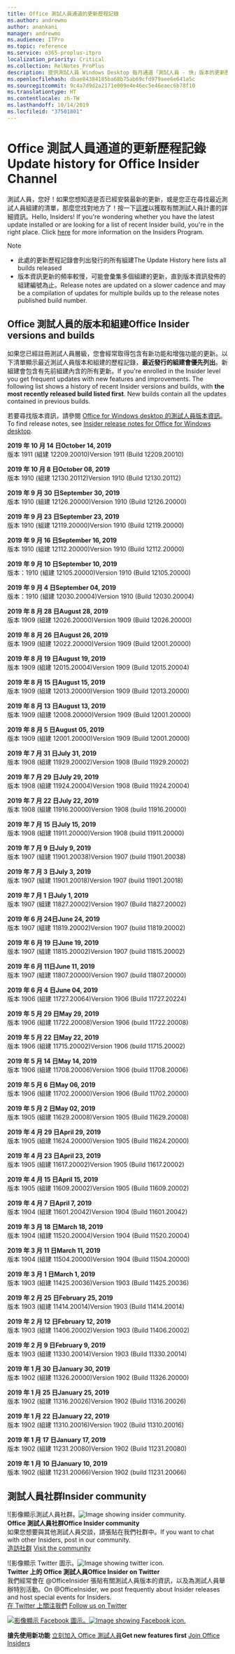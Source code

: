 ```yaml
---
title: Office 測試人員通道的更新歷程記錄
ms.author: andrewmo
author: anankani
manager: andrewmo
ms.audience: ITPro
ms.topic: reference
ms.service: o365-proplus-itpro
localization_priority: Critical
ms.collection: RelNotes_ProPlus
description: 提供測試人員 Windows Desktop 每月通道「測試人員 - 快」版本的更新歷程記錄
ms.openlocfilehash: dbae84384185ba68b75ab69cfd979aee6e641a5c
ms.sourcegitcommit: 9c4a7d9d2a2171e009e4e46ec5e46eaec6b78f10
ms.translationtype: HT
ms.contentlocale: zh-TW
ms.lasthandoff: 10/14/2019
ms.locfileid: "37501801"
---
```

# <a name="update-history-for-office-insider-channel"></a><span data-ttu-id="185b4-103">Office 測試人員通道的更新歷程記錄</span><span class="sxs-lookup"><span data-stu-id="185b4-103">Update history for Office Insider Channel</span></span>

<span data-ttu-id="185b4-p101">測試人員，您好！如果您想知道是否已經安裝最新的更新，或是您正在尋找最近測試人員組建的清單，那麼您找對地方了！按一下[這裡](https://insider.office.com/)以獲取有關測試人員計畫的詳細資訊。</span><span class="sxs-lookup"><span data-stu-id="185b4-p101">Hello, Insiders! If you're wondering whether you have the latest update installed or are looking for a list of recent Insider build, you're in the right place. Click [here](https://insider.office.com/) for more information on the Insiders Program.</span></span>

> [!NOTE]
> - <span data-ttu-id="185b4-107">此處的更新歷程記錄會列出發行的所有組建</span><span class="sxs-lookup"><span data-stu-id="185b4-107">The Update History here lists all builds released</span></span>
> - <span data-ttu-id="185b4-108">版本資訊更新的頻率較慢，可能會彙集多個組建的更新，直到版本資訊發佈的組建編號為止。</span><span class="sxs-lookup"><span data-stu-id="185b4-108">Release notes are updated on a slower cadence and may be a compilation of updates for multiple builds up to the release notes published build number.</span></span>

## <a name="office-insider-versions-and-builds"></a><span data-ttu-id="185b4-109">Office 測試人員的版本和組建</span><span class="sxs-lookup"><span data-stu-id="185b4-109">Office Insider versions and builds</span></span>

<span data-ttu-id="185b4-p102">如果您已經註冊測試人員層級，您會經常取得包含有新功能和增強功能的更新。以下清單顯示最近測試人員版本和組建的歷程記錄，**最近發行的組建會優先列出**。新組建會包含有先前組建內含的所有更新。</span><span class="sxs-lookup"><span data-stu-id="185b4-p102">If you're enrolled in the Insider level you get frequent updates with new features and improvements. The following list shows a history of recent Insider versions and builds, with **the most recently released build listed first**. New builds contain all the updates contained in previous builds.</span></span>

<span data-ttu-id="185b4-113">若要尋找版本資訊，請參閱 [Office for Windows desktop 的測試人員版本資訊](https://docs.microsoft.com/zh-TW/OfficeUpdates/release-notes-office-insider)。</span><span class="sxs-lookup"><span data-stu-id="185b4-113">To find release notes, see [Insider release notes for Office for Windows desktop](https://docs.microsoft.com/zh-TW/OfficeUpdates/release-notes-office-insider).</span></span>

[//]: # (DO NOT REMOVE)

<span data-ttu-id="185b4-115">**2019 年 10 月 14 日**</span><span class="sxs-lookup"><span data-stu-id="185b4-115">**October 14, 2019**</span></span><br/>
<span data-ttu-id="185b4-116">版本 1911 (組建 12209.20010)</span><span class="sxs-lookup"><span data-stu-id="185b4-116">Version 1911 (Build 12209.20010)</span></span><br/>

<span data-ttu-id="185b4-117">**2019 年 10 月 8 日**</span><span class="sxs-lookup"><span data-stu-id="185b4-117">**October 08, 2019**</span></span><br/>
<span data-ttu-id="185b4-118">版本 1910 (組建 12130.20112)</span><span class="sxs-lookup"><span data-stu-id="185b4-118">Version 1910 (Build 12130.20112)</span></span><br/>

<span data-ttu-id="185b4-119">**2019 年 9 月 30 日**</span><span class="sxs-lookup"><span data-stu-id="185b4-119">**September 30, 2019**</span></span><br/>
<span data-ttu-id="185b4-120">版本 1910 (組建 12126.20000)</span><span class="sxs-lookup"><span data-stu-id="185b4-120">Version 1910 (Build 12126.20000)</span></span><br/>

<span data-ttu-id="185b4-121">**2019 年 9 月 23 日**</span><span class="sxs-lookup"><span data-stu-id="185b4-121">**September 23, 2019**</span></span><br/>
<span data-ttu-id="185b4-122">版本 1910 (組建 12119.20000)</span><span class="sxs-lookup"><span data-stu-id="185b4-122">Version 1910 (Build 12119.20000)</span></span><br/>

<span data-ttu-id="185b4-123">**2019 年 9 月 16 日**</span><span class="sxs-lookup"><span data-stu-id="185b4-123">**September 16, 2019**</span></span><br/>
<span data-ttu-id="185b4-124">版本 1910 (組建 12112.20000)</span><span class="sxs-lookup"><span data-stu-id="185b4-124">Version 1910 (Build 12112.20000)</span></span><br/>

<span data-ttu-id="185b4-125">**2019 年 9 月 10 日**</span><span class="sxs-lookup"><span data-stu-id="185b4-125">**September 10, 2019**</span></span><br/>
<span data-ttu-id="185b4-126">版本：1910 (組建 12105.20000)</span><span class="sxs-lookup"><span data-stu-id="185b4-126">Version 1910 (Build 12105.20000)</span></span><br/>

<span data-ttu-id="185b4-127">**2019 年 9 月 4 日**</span><span class="sxs-lookup"><span data-stu-id="185b4-127">**September 04, 2019**</span></span><br/>
<span data-ttu-id="185b4-128">版本：1910 (組建 12030.20004)</span><span class="sxs-lookup"><span data-stu-id="185b4-128">Version 1910 (Build 12030.20004)</span></span><br/>

<span data-ttu-id="185b4-129">**2019 年 8 月 28 日**</span><span class="sxs-lookup"><span data-stu-id="185b4-129">**August 28, 2019**</span></span><br/>
<span data-ttu-id="185b4-130">版本 1909 (組建 12026.20000)</span><span class="sxs-lookup"><span data-stu-id="185b4-130">Version 1909 (Build 12026.20000)</span></span><br/>

<span data-ttu-id="185b4-131">**2019 年 8 月 26 日**</span><span class="sxs-lookup"><span data-stu-id="185b4-131">**August 26, 2019**</span></span><br/>
<span data-ttu-id="185b4-132">版本 1909 (組建 12022.20000)</span><span class="sxs-lookup"><span data-stu-id="185b4-132">Version 1909 (Build 12001.20000)</span></span><br/>

<span data-ttu-id="185b4-133">**2019 年 8 月 19 日**</span><span class="sxs-lookup"><span data-stu-id="185b4-133">**August 19, 2019**</span></span><br/>
<span data-ttu-id="185b4-134">版本 1909 (組建 12015.20004)</span><span class="sxs-lookup"><span data-stu-id="185b4-134">Version 1909 (Build 12015.20004)</span></span><br/>

<span data-ttu-id="185b4-135">**2019 年 8 月 15 日**</span><span class="sxs-lookup"><span data-stu-id="185b4-135">**August 15, 2019**</span></span><br/>
<span data-ttu-id="185b4-136">版本 1909 (組建 12013.20000)</span><span class="sxs-lookup"><span data-stu-id="185b4-136">Version 1909 (Build 12013.20000)</span></span><br/>

<span data-ttu-id="185b4-137">**2019 年 8 月 13 日**</span><span class="sxs-lookup"><span data-stu-id="185b4-137">**August 13, 2019**</span></span><br/>
<span data-ttu-id="185b4-138">版本 1909 (組建 12008.20000)</span><span class="sxs-lookup"><span data-stu-id="185b4-138">Version 1909 (Build 12001.20000)</span></span><br/>

<span data-ttu-id="185b4-139">**2019 年 8 月 5 日**</span><span class="sxs-lookup"><span data-stu-id="185b4-139">**August 05, 2019**</span></span><br/>
<span data-ttu-id="185b4-140">版本 1909 (組建 12001.20000)</span><span class="sxs-lookup"><span data-stu-id="185b4-140">Version 1909 (Build 12001.20000)</span></span><br/>

<span data-ttu-id="185b4-141">**2019 年 7 月 31 日**</span><span class="sxs-lookup"><span data-stu-id="185b4-141">**July 31, 2019**</span></span><br/>
<span data-ttu-id="185b4-142">版本 1908 (組建 11929.20002)</span><span class="sxs-lookup"><span data-stu-id="185b4-142">Version 1908 (Build 11929.20002)</span></span><br/>

<span data-ttu-id="185b4-143">**2019 年 7 月 29 日**</span><span class="sxs-lookup"><span data-stu-id="185b4-143">**July 29, 2019**</span></span><br/>
<span data-ttu-id="185b4-144">版本 1908 (組建 11924.20004)</span><span class="sxs-lookup"><span data-stu-id="185b4-144">Version 1908 (Build 11924.20004)</span></span><br/>

<span data-ttu-id="185b4-145">**2019 年 7 月 22 日**</span><span class="sxs-lookup"><span data-stu-id="185b4-145">**July 22, 2019**</span></span><br/>
<span data-ttu-id="185b4-146">版本 1908 (組建 11916.20000)</span><span class="sxs-lookup"><span data-stu-id="185b4-146">Version 1908 (build 11916.20000)</span></span><br/>

<span data-ttu-id="185b4-147">**2019 年 7 月 15 日**</span><span class="sxs-lookup"><span data-stu-id="185b4-147">**July 15, 2019**</span></span><br/>
<span data-ttu-id="185b4-148">版本 1908 (組建 11911.20000)</span><span class="sxs-lookup"><span data-stu-id="185b4-148">Version 1908 (build 11911.20000)</span></span><br/>

<span data-ttu-id="185b4-149">**2019 年 7 月 9 日**</span><span class="sxs-lookup"><span data-stu-id="185b4-149">**July 9, 2019**</span></span><br/>
<span data-ttu-id="185b4-150">版本 1907 (組建 11901.20038)</span><span class="sxs-lookup"><span data-stu-id="185b4-150">Version 1907 (build 11901.20038)</span></span><br/>

<span data-ttu-id="185b4-151">**2019 年 7 月 3 日**</span><span class="sxs-lookup"><span data-stu-id="185b4-151">**July 3, 2019**</span></span><br/>
<span data-ttu-id="185b4-152">版本 1907 (組建 11901.20018)</span><span class="sxs-lookup"><span data-stu-id="185b4-152">Version 1907 (build 11901.20018)</span></span><br/>

<span data-ttu-id="185b4-153">**2019 年 7 月 1 日**</span><span class="sxs-lookup"><span data-stu-id="185b4-153">**July 1, 2019**</span></span><br/>
<span data-ttu-id="185b4-154">版本 1907 (組建 11827.20002)</span><span class="sxs-lookup"><span data-stu-id="185b4-154">Version 1907 (Build 11827.20002)</span></span><br/>

<span data-ttu-id="185b4-155">**2019 年 6 月 24日**</span><span class="sxs-lookup"><span data-stu-id="185b4-155">**June 24, 2019**</span></span><br/>
<span data-ttu-id="185b4-156">版本 1907 (組建 11819.20002)</span><span class="sxs-lookup"><span data-stu-id="185b4-156">Version 1907 (build 11819.20002)</span></span><br/>

<span data-ttu-id="185b4-157">**2019 年 6 月 19 日**</span><span class="sxs-lookup"><span data-stu-id="185b4-157">**June 19, 2019**</span></span><br/>
<span data-ttu-id="185b4-158">版本 1907 (組建 11815.20002)</span><span class="sxs-lookup"><span data-stu-id="185b4-158">Version 1907 (build 11815.20002)</span></span><br/>

<span data-ttu-id="185b4-159">**2019 年 6 月 11日**</span><span class="sxs-lookup"><span data-stu-id="185b4-159">**June 11, 2019**</span></span><br/>
<span data-ttu-id="185b4-160">版本 1907 (組建 11807.20000)</span><span class="sxs-lookup"><span data-stu-id="185b4-160">Version 1907 (build 11807.20000)</span></span><br/>

<span data-ttu-id="185b4-161">**2019 年 6 月 4 日**</span><span class="sxs-lookup"><span data-stu-id="185b4-161">**June 04, 2019**</span></span><br/>
<span data-ttu-id="185b4-162">版本 1906 (組建 11727.20064)</span><span class="sxs-lookup"><span data-stu-id="185b4-162">Version 1906 (Build 11727.20224)</span></span><br/>


<span data-ttu-id="185b4-163">**2019 年 5 月 29 日**</span><span class="sxs-lookup"><span data-stu-id="185b4-163">**May 29, 2019**</span></span><br/>
<span data-ttu-id="185b4-164">版本 1906 (組建 11722.20008)</span><span class="sxs-lookup"><span data-stu-id="185b4-164">Version 1906 (build 11722.20008)</span></span><br/>

<span data-ttu-id="185b4-165">**2019 年 5 月 22 日**</span><span class="sxs-lookup"><span data-stu-id="185b4-165">**May 22, 2019**</span></span><br/> <span data-ttu-id="185b4-166">版本 1906 (組建 11715.20002)</span><span class="sxs-lookup"><span data-stu-id="185b4-166">Version 1906 (build 11715.20002)</span></span><br/> 

<span data-ttu-id="185b4-167">**2019 年 5 月 14 日**</span><span class="sxs-lookup"><span data-stu-id="185b4-167">**May 14, 2019**</span></span><br/> <span data-ttu-id="185b4-168">版本 1906 (組建 11708.20006)</span><span class="sxs-lookup"><span data-stu-id="185b4-168">Version 1906 (build 11708.20006)</span></span><br/>

<span data-ttu-id="185b4-169">**2019 年 5 月 6 日**</span><span class="sxs-lookup"><span data-stu-id="185b4-169">**May 06, 2019**</span></span><br/>
<span data-ttu-id="185b4-170">版本 1906 (組建 11702.20000)</span><span class="sxs-lookup"><span data-stu-id="185b4-170">Version 1906 (Build 11702.20000)</span></span><br/>

<span data-ttu-id="185b4-171">**2019 年 5 月 2 日**</span><span class="sxs-lookup"><span data-stu-id="185b4-171">**May 02, 2019**</span></span><br/>
<span data-ttu-id="185b4-172">版本 1905 (組建 11629.20008)</span><span class="sxs-lookup"><span data-stu-id="185b4-172">Version 1905 (Build 11629.20008)</span></span><br/>

<span data-ttu-id="185b4-173">**2019 年 4 月 29 日**</span><span class="sxs-lookup"><span data-stu-id="185b4-173">**April 29, 2019**</span></span><br/>
<span data-ttu-id="185b4-174">版本 1905 (組建 11624.20000)</span><span class="sxs-lookup"><span data-stu-id="185b4-174">Version 1905 (Build 11624.20000)</span></span><br/>

<span data-ttu-id="185b4-175">**2019 年 4 月 23 日**</span><span class="sxs-lookup"><span data-stu-id="185b4-175">**April 23, 2019**</span></span><br/> <span data-ttu-id="185b4-176">版本 1905 (組建 11617.20002)</span><span class="sxs-lookup"><span data-stu-id="185b4-176">Version 1905 (Build 11617.20002)</span></span><br/>

<span data-ttu-id="185b4-177">**2019 年 4 月 15 日**</span><span class="sxs-lookup"><span data-stu-id="185b4-177">**April 15, 2019**</span></span><br/> <span data-ttu-id="185b4-178">版本 1905 (組建 11609.20002)</span><span class="sxs-lookup"><span data-stu-id="185b4-178">Version 1905 (Build 11609.20002)</span></span><br/>

<span data-ttu-id="185b4-179">**2019 年 4 月 7 日**</span><span class="sxs-lookup"><span data-stu-id="185b4-179">**April 7, 2019**</span></span><br/> <span data-ttu-id="185b4-180">版本 1904 (組建 11601.20042)</span><span class="sxs-lookup"><span data-stu-id="185b4-180">Version 1904 (Build 11601.20042)</span></span><br/>

<span data-ttu-id="185b4-181">**2019 年 3 月 18 日**</span><span class="sxs-lookup"><span data-stu-id="185b4-181">**March 18, 2019**</span></span><br/> <span data-ttu-id="185b4-182">版本 1904 (組建 11520.20004)</span><span class="sxs-lookup"><span data-stu-id="185b4-182">Version 1904 (Build 11520.20004)</span></span><br/>

<span data-ttu-id="185b4-183">**2019 年 3 月 11 日**</span><span class="sxs-lookup"><span data-stu-id="185b4-183">**March 11, 2019**</span></span><br/> <span data-ttu-id="185b4-184">版本 1904 (組建 11504.20000)</span><span class="sxs-lookup"><span data-stu-id="185b4-184">Version 1904 (Build 11504.20000)</span></span><br/>

<span data-ttu-id="185b4-185">**2019 年 3 月 1 日**</span><span class="sxs-lookup"><span data-stu-id="185b4-185">**March 1, 2019**</span></span><br/> <span data-ttu-id="185b4-186">版本 1903 (組建 11425.20036)</span><span class="sxs-lookup"><span data-stu-id="185b4-186">Version 1903 (Build 11425.20036)</span></span><br/> 

<span data-ttu-id="185b4-187">**2019 年 2 月 25 日**</span><span class="sxs-lookup"><span data-stu-id="185b4-187">**February 25, 2019**</span></span><br/> <span data-ttu-id="185b4-188">版本 1903 (組建 11414.20014)</span><span class="sxs-lookup"><span data-stu-id="185b4-188">Version 1903 (Build 11414.20014)</span></span><br/> 

<span data-ttu-id="185b4-189">**2019 年 2 月 12 日**</span><span class="sxs-lookup"><span data-stu-id="185b4-189">**February 12, 2019**</span></span><br/> <span data-ttu-id="185b4-190">版本 1903 (組建 11406.20002)</span><span class="sxs-lookup"><span data-stu-id="185b4-190">Version 1903 (Build 11406.20002)</span></span><br/> 

<span data-ttu-id="185b4-191">**2019 年 2 月 9 日**</span><span class="sxs-lookup"><span data-stu-id="185b4-191">**February 9, 2019**</span></span><br/> <span data-ttu-id="185b4-192">版本 1903 (組建 11330.20014)</span><span class="sxs-lookup"><span data-stu-id="185b4-192">Version 1903 (Build 11330.20014)</span></span><br/> 

<span data-ttu-id="185b4-193">**2019 年 1 月 30 日**</span><span class="sxs-lookup"><span data-stu-id="185b4-193">**January 30, 2019**</span></span><br/> <span data-ttu-id="185b4-194">版本 1902 (組建 11326.20000)</span><span class="sxs-lookup"><span data-stu-id="185b4-194">Version 1902 (Build 11326.20000)</span></span><br/> 

<span data-ttu-id="185b4-195">**2019 年 1 月 25 日**</span><span class="sxs-lookup"><span data-stu-id="185b4-195">**January 25, 2019**</span></span><br/> <span data-ttu-id="185b4-196">版本 1902 (組建 11316.20026)</span><span class="sxs-lookup"><span data-stu-id="185b4-196">Version 1902 (Build 11316.20026)</span></span><br/> 

<span data-ttu-id="185b4-197">**2019 年 1 月 22 日**</span><span class="sxs-lookup"><span data-stu-id="185b4-197">**January 22, 2019**</span></span><br/> <span data-ttu-id="185b4-198">版本 1902 (組建 11310.20016)</span><span class="sxs-lookup"><span data-stu-id="185b4-198">Version 1902 (Build 11310.20016)</span></span><br/> 

<span data-ttu-id="185b4-199">**2019 年 1 月 17 日**</span><span class="sxs-lookup"><span data-stu-id="185b4-199">**January 17, 2019**</span></span><br/> <span data-ttu-id="185b4-200">版本 1902 (組建 11231.20080)</span><span class="sxs-lookup"><span data-stu-id="185b4-200">Version 1902 (Build 11231.20080)</span></span><br/>

<span data-ttu-id="185b4-201">**2019 年 1 月 10 日**</span><span class="sxs-lookup"><span data-stu-id="185b4-201">**January 10, 2019**</span></span><br/> <span data-ttu-id="185b4-202">版本 1902 (組建 11231.20066)</span><span class="sxs-lookup"><span data-stu-id="185b4-202">Version 1902 (build 11231.20066)</span></span><br/> 

## <a name="insider-community"></a><span data-ttu-id="185b4-203">測試人員社群</span><span class="sxs-lookup"><span data-stu-id="185b4-203">Insider community</span></span>

<span data-ttu-id="185b4-204">![影像顯示測試人員社群。</span><span class="sxs-lookup"><span data-stu-id="185b4-204">![Image showing insider community.</span></span> ](images/insidercommunity.png) <br/>
<span data-ttu-id="185b4-205">**Office 測試人員社群**</span><span class="sxs-lookup"><span data-stu-id="185b4-205">**Office Insider community**</span></span><br/> <span data-ttu-id="185b4-206">如果您想要與其他測試人員交談，請張貼在我們社群中。</span><span class="sxs-lookup"><span data-stu-id="185b4-206">If you want to chat with other Insiders, post in our community.</span></span><br/><span data-ttu-id="185b4-207"> 
[造訪社群](https://go.microsoft.com/fwlink/?linkid=843493)</span><span class="sxs-lookup"><span data-stu-id="185b4-207"> 
[Visit the community](https://go.microsoft.com/fwlink/?linkid=843493)</span></span><br/> 

<span data-ttu-id="185b4-208">![影像顯示 Twitter 圖示。</span><span class="sxs-lookup"><span data-stu-id="185b4-208">![Image showing twitter icon.</span></span> ](images/twitter.png)<br/>
<span data-ttu-id="185b4-209">**Twitter 上的 Office 測試人員**</span><span class="sxs-lookup"><span data-stu-id="185b4-209">**Office Insider on Twitter**</span></span><br/> <span data-ttu-id="185b4-210">我們經常會在 @OfficeInsider 張貼有關測試人員版本的資訊，以及為測試人員舉辦特別活動。</span><span class="sxs-lookup"><span data-stu-id="185b4-210">On @OfficeInsider, we post frequently about Insider releases and host special events for Insiders.</span></span><br/><span data-ttu-id="185b4-211"> 
[在 Twitter 上關注我們](https://go.microsoft.com/fwlink/?linkid=717717)</span><span class="sxs-lookup"><span data-stu-id="185b4-211"> 
[Follow us on Twitter](https://go.microsoft.com/fwlink/?linkid=717717)</span></span><br/> 

<span data-ttu-id="185b4-212">[
  ![影像顯示 Facebook 圖示。](images/facebook.png)](https://www.facebook.com/sharer.php?u=https://support.office.com/en-us/article/Update-history-for-Office-Insider-for-Windows-desktop-64bbb317-972a-4933-8b82-cc866f0b067c)</span><span class="sxs-lookup"><span data-stu-id="185b4-212">[![Image showing Facebook icon. ](images/facebook.png)](https://www.facebook.com/sharer.php?u=https://support.office.com/en-us/article/Update-history-for-Office-Insider-for-Windows-desktop-64bbb317-972a-4933-8b82-cc866f0b067c)</span></span>


<span data-ttu-id="185b4-213">**搶先使用新功能**
[立刻加入 Office 測試人員](https://insider.office.com/)</span><span class="sxs-lookup"><span data-stu-id="185b4-213">**Get new features first**
[Join Office Insiders](https://insider.office.com/)</span></span>